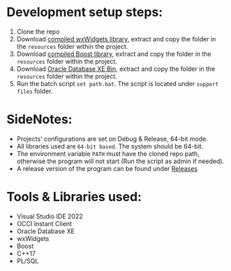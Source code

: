 # Development setup steps:
1. Clone the repo
2. Download [compiled wxWidgets library](https://uowmailedu-my.sharepoint.com/:u:/g/personal/mb094_uowmail_edu_au/Een9ptEL2ipNtbqX1QoiNWABBfBJ4yKZlqmBqAE8bR4kQA?e=GmecLw), extract and copy the folder in the `resources` folder within the project.
3. Download [compiled Boost library](https://uowmailedu-my.sharepoint.com/:u:/g/personal/mb094_uowmail_edu_au/ERPsDLjejB5Et7IDClXvJ5MBD291cjTK03XjTatSFw4CgQ?e=FPoDjB), extract and copy the folder in the `resources` folder within the project.
4. Download [Oracle Database XE Bin](https://uowmailedu-my.sharepoint.com/:u:/g/personal/mb094_uowmail_edu_au/ERhZDelDG_ZAiRyNx8zbthMBulMbVEZXm9R6wnxW7psuow?e=FFxOaq), extract and copy the folder in the `resources` folder within the project.
5. Run the batch script `set path.bat`. The script is located under `support files` folder.

 # SideNotes:
- Projects' configurations are set on Debug & Release, 64-bit mode.
- All libraries used are `64-bit based`. The system should be 64-bit.  
- The environment variable `PATH` must have the cloned repo path, otherwise the program will not start (Run the script as admin if needed). 
- A release version of the program can be found under [Releases](https://github.com/Wakatem/RapidDB/releases)  

 # Tools & Libraries used:
- Visual Studio IDE 2022
- OCCI Instant Client
- Oracle Database XE
- wxWidgets
- Boost
- C++17
- PL/SQL